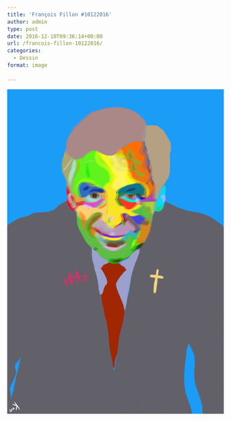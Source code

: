 ```yaml
---
title: 'François Fillon #10122016'
author: admin
type: post
date: 2016-12-10T09:36:14+00:00
url: /francois-fillon-10122016/
categories:
  - Dessin
format: image

---
```

![François Fillon #10122016](./Francois_Fillon.jpg)